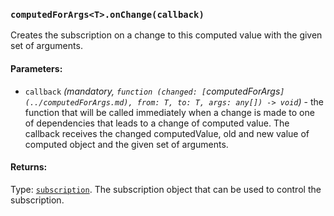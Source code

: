 ### `computedForArgs<T>.onChange(callback)`
Creates the subscription on a change to this computed value with the given set of arguments.

#### Parameters:
* `callback` *(mandatory, `function (changed: [`computedForArgs<T>`](../computedForArgs.md), from: T, to: T, args: any[]) -> void`)* - the function that will be called immediately when a change is made to one of dependencies that leads to a change of computed value. The callback receives the changed computedValue, old and new value of computed object and the given set of arguments.

#### Returns:
Type: [`subscription`](../subscription.md).
The subscription object that can be used to control the subscription.